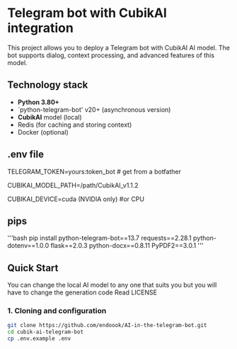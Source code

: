 
# Telegram bot with CubikAI integration

This project allows you to deploy a Telegram bot with CubikAI AI model. The bot supports dialog, context processing, and advanced features of this model.

## Technology stack
- **Python 3.80+**
- `python-telegram-bot' v20+ (asynchronous version)
- **CubikAI** model (local)
- Redis (for caching and storing context)
- Docker (optional)

## .env file
TELEGRAM_TOKEN=yours:token_bot # get from a botfather

CUBIKAI_MODEL_PATH=/path/CubikAI_v1.1.2

CUBIKAI_DEVICE=cuda (NVIDIA only) #or CPU

## pips
'''bash
pip install python-telegram-bot==13.7 requests==2.28.1 python-dotenv==1.0.0 flask==2.0.3 python-docx==0.8.11 PyPDF2==3.0.1
'''

## Quick Start
You can change the local AI model to any one that suits you
but you will have to change the generation code
Read LICENSE 

### 1. Cloning and configuration
```bash
git clone https://github.com/endoook/AI-in-the-telegram-bot.git
cd cubik-ai-telegram-bot
cp .env.example .env
